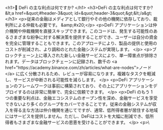 <p>&lt;h1&gt;👭 DeFi の主な利点は何ですか? &lt;/h1&gt;
&lt;h3&gt;DeFi の主な利点は何ですか? &amp;lt;a href=&amp;quot;#header-3&amp;quot; id=&amp;quot;header-3&amp;quot;&amp;gt;&amp;lt;/a&amp;gt;&lt;/h3&gt;
&lt;p&gt;従来の金融はメディアとして銀行やその他の機関に依存しており、裁判所による仲裁も必要です。 &amp;amp;#x20;&lt;/p&gt;
&lt;p&gt;DeFi アプリケーションは仲介機関や仲裁機関を直接スキップできます。このコードは、発生する可能性のあるさまざまな紛争に対する解決策を提供することができ、ユーザーは自分の資金を完全に管理することもできます。このアプローチにより、製品の提供と使用のコストが削減され、より調和のとれた金融システムが実現します。 &lt;/p&gt;
&lt;p&gt;ブロックチェーン上に導入された新しい金融サービスにより、単一障害点が排除されます。データはブロックチェーンに記録され、数千の &lt;a href=&quot;https://academy.binance.com/zh/articles/what-are-nodes&quot;&gt;ノード&lt;/a&gt; に広く分散されるため、レビューが容易になります。複雑なタスクを軽減し、サービスが中断される可能性を減らします。 &lt;/p&gt;
&lt;p&gt;DeFi アプリケーションのフレームワークは事前に構築されており、その上にアプリケーションをデプロイするのは非常に簡単で、完全に信頼できます。 &lt;/p&gt;
&lt;p&gt;DeFi のもう 1 つの重要な利点は、金融エコシステムのオープン性を深め、金融サービスを享受できないより多くのグループをカバーできることです。従来の金融システムが収入を得る主な方法は仲介機関を通じてですが、通常、低所得者層が居住する地域にはサービスを提供しません。ただし、DeFiはコストを大幅に削減でき、低所得者もさまざまな金融サービスの恩恵を受けることができます。 &lt;/p&gt;
&lt;p>\</p></p>